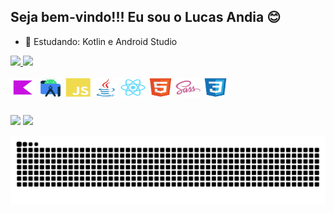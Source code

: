 ## Seja bem-vindo!!! Eu sou o Lucas Andia 😊

- 🌱 Estudando: Kotlin e Android Studio

<div>
  <a href="https://github.com/LucasAndiaAstulla">
    <img height="180em" src="https://github-readme-stats.vercel.app/api?username=LucasAndiaAstulla&show_icons=true&theme=merko&hide=prs,contribs&count_private=true" />
    <img height="180em" src="https://github-readme-stats.vercel.app/api/top-langs/?username=LucasAndiaAstulla&show_icons=true&theme=merko&hide=prs,contribs&count_private=true" />
  </a>
</div>

<div style="display: inline_block"><br>
  <img align="center" alt="Kotlin" height="30" width="40" src="https://raw.githubusercontent.com/devicons/devicon/master/icons/kotlin/kotlin-plain.svg">
  <img align="center" alt="Androidstudio" height="30" width="40" src="https://raw.githubusercontent.com/devicons/devicon/master/icons/androidstudio/androidstudio-original.svg">
  <img align="center" alt="Js" height="30" width="40" src="https://raw.githubusercontent.com/devicons/devicon/master/icons/javascript/javascript-plain.svg">
  <img align="center" alt="Java" height="30" width="40" src="https://raw.githubusercontent.com/devicons/devicon/master/icons/java/java-original.svg">
  <img align="center" alt="React" height="30" width="40" src="https://raw.githubusercontent.com/devicons/devicon/master/icons/react/react-original.svg">
  <img align="center" alt="HTML" height="30" width="40" src="https://raw.githubusercontent.com/devicons/devicon/master/icons/html5/html5-original.svg">
  <img align="center" alt="Sass" height="30" width="40" src="https://raw.githubusercontent.com/devicons/devicon/master/icons/sass/sass-original.svg">
  <img align="center" alt="CSS" height="30" width="40" src="https://raw.githubusercontent.com/devicons/devicon/master/icons/css3/css3-original.svg">
</div>

##

<div> 
  
  <a href = "mailto:lucas.andia.a@gmail.com"><img src="https://img.shields.io/badge/-Gmail-%23333?style=for-the-badge&logo=gmail&logoColor=white" target="_blank"></a>
  <a href="https://www.linkedin.com/in/lucasandiaastulla" target="_blank"><img src="https://img.shields.io/badge/-LinkedIn-%230077B5?style=for-the-badge&logo=linkedin&logoColor=white" target="_blank"></a> 
  
</div>

<picture align="center">
  <source media="(prefers-color-scheme: dark)" srcset="https://raw.githubusercontent.com/lucasandiaastulla/lucasandiaastulla/output/github-contribution-grid-snake-dark.svg">
  <source media="(prefers-color-scheme: light)" srcset="https://raw.githubusercontent.com/lucasandiaastulla/lucasandiaastulla/output/github-contribution-grid-snake-dark.svg">
  <img align="center" alt="github contribution grid snake animation" src="https://raw.githubusercontent.com/lucasandiaastulla/lucasandiaastulla/output/github-contribution-grid-snake.svg">
</picture>
